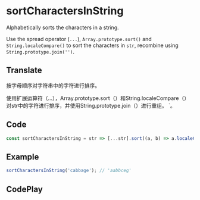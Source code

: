 # sortCharactersInString

Alphabetically sorts the characters in a string.

Use the spread operator (`...`), `Array.prototype.sort()` and  `String.localeCompare()` to sort the characters in `str`, recombine using `String.prototype.join('')`.

## Translate

按字母顺序对字符串中的字符进行排序。

使用扩展运算符（...），Array.prototype.sort（）和String.localeCompare（）对str中的字符进行排序，并使用String.prototype.join（）进行重组。 `。

## Code

```js
const sortCharactersInString = str => [...str].sort((a, b) => a.localeCompare(b)).join('');
```

## Example

```js
sortCharactersInString('cabbage'); // 'aabbceg'
```

## CodePlay

<template>
  <code-play codeplay-id="" />
</template>
